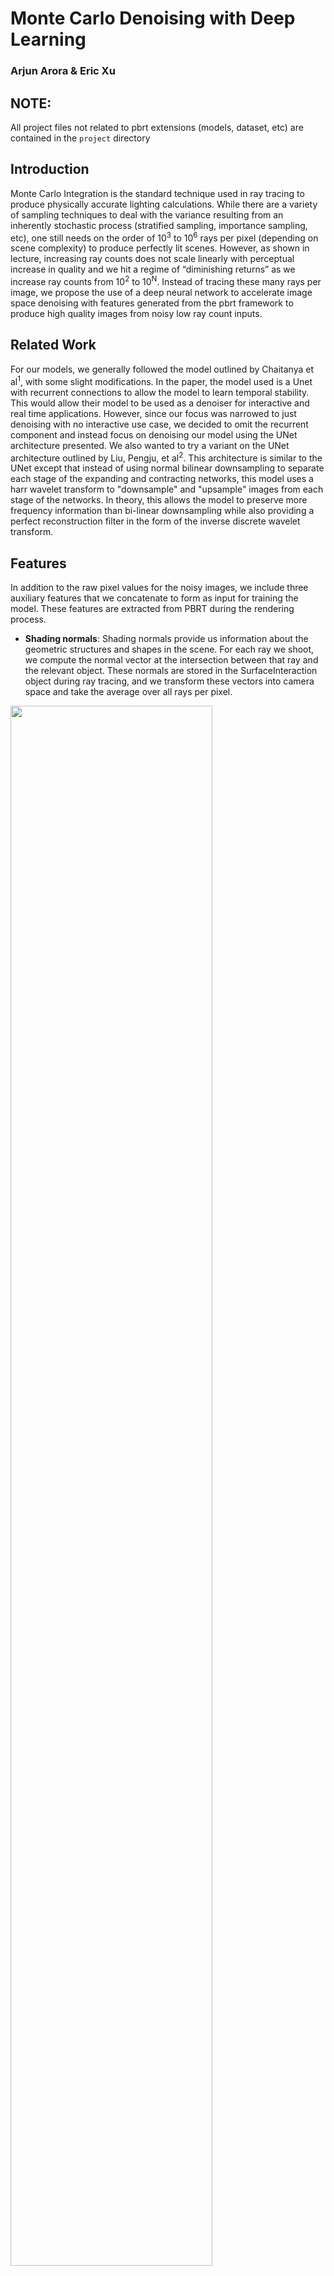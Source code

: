 # Monte Carlo Denoising with Deep Learning
### Arjun Arora & Eric Xu

## NOTE: 
All project files not related to pbrt extensions (models, dataset, etc) are contained in the `project` directory 

## Introduction
Monte Carlo Integration is the standard technique used in ray tracing to produce physically accurate lighting calculations. While there are a variety of sampling techniques to deal with the variance resulting from an inherently stochastic process (stratified sampling, importance sampling, etc), one still needs on the order of 10<sup>3</sup> to 10<sup>6</sup> rays per pixel (depending on scene complexity) to produce perfectly lit scenes. However, as shown in lecture, increasing ray counts does not scale linearly with perceptual increase in quality and we hit a regime of “diminishing returns” as we increase ray counts from 10<sup>2</sup> to 10<sup>N</sup>. Instead of tracing these many rays per image, we propose the use of a deep neural network to accelerate image space denoising with features generated from the pbrt framework to produce high quality images from noisy low ray count inputs.

## Related Work
For our models, we generally followed the model outlined by Chaitanya et al<sup>1</sup>, with some slight modifications. In the paper, the model used is a Unet with recurrent connections to allow the model to learn temporal stability. This would allow their model to be used as a denoiser for interactive and real time applications. However, since our focus was narrowed to just denoising with no interactive use case, we decided to omit the recurrent component and instead focus on denoising our model using the UNet architecture presented. We also wanted to try a variant on the UNet architecture outlined by Liu, Pengju, et al<sup>2</sup>. This architecture is similar to the UNet except that instead of using normal bilinear downsampling to separate each stage of the expanding and contracting networks, this model uses a harr wavelet transform to "downsample" and "upsample" images from each stage of the networks. In theory, this allows the model to preserve more frequency information than bi-linear downsampling while also providing a perfect reconstruction filter in the form of the inverse discrete wavelet transform. 

## Features
In addition to the raw pixel values for the noisy images, we include three auxiliary features that we concatenate to form as input for training the model. These features are extracted from PBRT during the rendering process. 

* **Shading normals**: Shading normals provide us information about the geometric structures and shapes in the scene. For each ray we shoot, we compute the normal vector at the intersection between that ray and the relevant object. These normals are stored in the SurfaceInteraction object during ray tracing, and we transform these vectors into camera space and take the average over all rays per pixel. 

<img src="http://graphics.stanford.edu/courses/cs348b-19-spring-content/article_images/226_.jpg" width="80%">

* **Depth map**: For each pixel, we also compute the average depth of the intersection points between the ray and the object. Here, depth refers to the z-coordinate of the intersection point in camera space. As a result, we compute the depth map by extracting the intersection point and transforming it into camera space before saving the z-coordinate. 

<img src="http://graphics.stanford.edu/courses/cs348b-19-spring-content/article_images/226_1.jpg" width="80%">

* **Albedo**: Albedo is the proportion of the incident light reflected by a surface, and is arguably the most important feature for denoising images. We obtain the albedo for each pixel by examining the BSDF object in the SurfaceInteraction. We then calculate the albedo by sampling in ten random coordinates in [0, 1]<sup>2</sup> and using monte carlo integration to estimate the rho value.

<img src="http://graphics.stanford.edu/courses/cs348b-19-spring-content/article_images/226_2.jpg" width="80%">

Overall, the we have six additional channels of features for training (two shading normal channels, one depth channel, and three albedo channels). Including the original raw pixels of the noisy image, our final input shape for training is (height of image, width of image, 9 channels). 

## Preprocessing Step
Before training, we perform a couple of preprocessing steps to help the model learn. First, PBRT saves the rendered images as .exr files which are in high dynamic range (HDR) space, but models generally learn better when the pixel values are in low dynamic range (LDR) space. As a result, we tone map the noisy image, reference image, and albedo features by raising the values to the power of 0.2. This tone map transformation is also utilized in Chaitanya et al<sup>1</sup>. Furthermore, we divide the noisy image pixels by the albedo values to obtain the effective irradiance. Thus in order to generate the final output, we multiply the resulting model logits by the albedo. 

## Image Generation and Dataset
We use the contemporary-bathroom and villa-daylight scenes from pbrt-v3-scenes<sup>3</sup> as our training and validation set. To generate the images, we write a script that perturbs the camera position and angle to capture various shots of the scene. The noisy images are generated with 64 samples per pixel and the target reference images are generated with 4096 samples per pixel. 

<img src="http://graphics.stanford.edu/courses/cs348b-19-spring-content/article_images/226_9.jpg" width="80%">

In total, we obtain 150 training images and 37 validation images (87 scenes from contemporary-bathroom and 100 scenes from villa-daylight). We further augment our dataset by sampling eight 128 x 128 patches from each image. This gives us 1200 training patches and 296 validation patches in all.
Finally, we test our denoiser on the sportscar scene (also drawn from pbrt-v3-scenes<sup>3</sup>), which has a completely different distribution than the training and validation inputs. 

<img src="http://graphics.stanford.edu/courses/cs348b-19-spring-content/article_images/226_10.jpg" width="80%">

## Approach
### UNet + Multiwavelet model

<img src = "http://graphics.stanford.edu/courses/cs348b-19-spring-content/article_images/226_14.jpg" width="80%">

* The Unet model we used has five stages for both the expanding and contracting network. Each stage has two 2-dimensional convolution layers followed by a ReLU activation. Following these convolutions is a 2x downsampling layer or 2x upsampling layer for the contracting and expanding network respectively. Each convolution has a 3x3 spatial kernel with a stride of 1 and a padding of 1. The last expanding and first contracting stage both use 32 filters per convolution layer with each successively deeper stage using 32 more filters than the previous layer. This means that with the 5 stage design we have, our final layer had 160 filters.

* The multiwavelet model follows quite closely to the above unet model with one major difference in the down and upsampling layers. The downsampling layers are replaced with a discrete wavelet transform. The DWT creates 4 output transforms corresponding to 1 low pass image, 2 bandpass, and 1 high pass image, all half the size of the input spatial dimensions. These images are then stacked along the channel dimensions and passed through the convolutions of the next contracting stage. The upsampling layers are also in turn replaced with the inverse discrete wavelet transform. This layer produces an output that has one-fourth the channel dimension but 2x the spatial dimensions. Each output of this inverse filter is then passed to the successive expanding stage.

### SmoothL1Loss
We also experimented with using a Smooth L1 Loss rather than the standard L1 loss used in Chaitanya et al<sup>1</sup>. This loss follows the following formula: 

<img src="http://graphics.stanford.edu/courses/cs348b-19-spring-content/article_images/226_4.jpg" width="20%">

<img src="http://graphics.stanford.edu/courses/cs348b-19-spring-content/article_images/226_5.jpg" width="30%">

This loss function essentially acts as L1 loss as long as pixel loss remains above 1 and essentially less sensitive to outliers than L2 loss.
However, as loss per pixel goes below 1, the loss function changes to an L2 loss metric to less heavily penalize outliers and focus on how the overall image looks. We theorized this would also help improve generalizability as loss got very small; however, we found normal L1 loss to work better empirically. 

## Results
We train both the UNet model and the Multiwavelet model for 500 epochs with a batch size of 64. Both models begin with a learning rate of 0.001 and operate under a scheduler that decreases the learning rate by a factor of 10 every ten epochs of stagnant validation loss (threshold for significant change = 1e-4). In total, the training time for the UNet model is 176 minutes while the training time for the Multiwavelet model is 158 minutes. 

The table below records relevant metrics for the two models with the best parameters according to the validation set:

|              |  RMSE  |  PSNR  |  SSIM |
|:------------:|:------:|:------:|:-----:|
|     UNet     | 0.0262 | 31.695 | 0.804 |
| Multiwavelet | 0.0367 | 28.722 | 0.760 |

As we see above, the UNet model performs better than the Multiwavelet model across all three metrics. Therefore, we proceed with the UNet model as the primary denoiser for the rest of the analysis. Below are training and validation plots of L1 loss and the three metrics across the epochs:
<img src="http://graphics.stanford.edu/courses/cs348b-19-spring-content/article_images/226_6.jpg" width="80%">

Overall, we found the the execution time for actually denoising an image with the UNet is around 0.1 seconds, and this scales linearly with the number of pixels in the image. For the contemporary-bathroom scene (which is part of the training and validation distribution), we obtain the following denoised image:

<img src="http://graphics.stanford.edu/courses/cs348b-19-spring-content/article_images/226_7.jpg" width="80%">

The image has a RMSE of 0.0279, PSNR of 31.07, and SSIM of 0.931. This bathroom scene shows the ability of the model to perform well on data within the train/validation distribution of scenes. Here we see that most of the texture detail is preserved, surprisingly even in the reflection of the mirror (though there is some noise). We also see that most of the medium and high frequency noise has been removed completely, leaving only a couple areas of low frequency splotches left, particularly around the cords of the lights. Overall, this result shows the validity of UNet architectures for denoising monte carlo integrated images.

Finally, running the model on the sportscar test image, we achieve the following denoised image:

<img src="http://graphics.stanford.edu/courses/cs348b-19-spring-content/article_images/226_11.jpg" width="80%">

The image has a RMSE of 0.0259, PSNR of 31.736, and SSIM of 0.938. Because this image is outside the distribution of images that make up our training and validation set, the results are qualitatively worse than the bathroom image, even if the evaluation metrics seem close to the bathroom results. While we see most of the noise is gone, the reconstruction results on the highlights of the car leave some room to be desired. The highlights on the hood of the car seemed to be somewhat brown, clearly not matching the red color of the car. As well, there is some medium frequency noise on the door of the car as well as some on the wheels. This indicates that while our model performs very well within the distribution of the villa and bathroom scenes, it may have overfit slightly to that distribution. Moving forward, having a larger sample of scenes and perhaps some more regularization procedures would produce better results on a test image.

<img src="http://graphics.stanford.edu/courses/cs348b-19-spring-content/article_images/226_12.jpg" width="80%">

As a comparison, we also denoised the 64 sample sportscar using Intel Open Image Denoise, and it received an RMSE of 0.00936, PSNR of 40.576, and SSIM of 0.920. Below shows the reconstructed image for reference. 

<img src="http://graphics.stanford.edu/courses/cs348b-19-spring-content/article_images/226_13.jpg" width="80%">

## Distribution of Work
We worked together on the PBRT code to generate and extract the features from the noisy image during rendering. Eric handled the data collection by writing scripts to generate different shots of the scene, and Arjun coded the model architecture and the training pipeline. Both of us worked together on running the final model and producing the denoised output. 

## Problems Encountered
The majority of the problems we faced were in extracting the features we needed from pbrt as well as fine-tuning our model to facilitate training. 

Initially we had some difficulty determining how to extract the bsdf as well as the image space normals. To do so, we had to hack the pbrt integrator Li function to return the surface intersection so we could extract that information ourselves. Moreover, we had to add on the surface Intersection class to also have a depth parameter so we could save z depth. We also had issues when averaging various different features like albedo and depth across the input samples. Initially, we weren’t handling the cases where a ray did not intersect with a scene because we assumed most rays would have to intersect our scene as most of them were indoors. However, there were cases where we didn’t intersect with the scene and with default values for some of our features (like albedo = Spectrum(0.0) and depth = 0), we ended up systematically underestimating albedo and depth.

Our models also gave us trouble in the beginning. Initially our models refused to train and produced very mediocre outputs even after 100 or so epochs. Brennan was a great help here in debugging our training and model scripts. One of our major problems was that because we were extracting our features raw from pbrt, they were all in high dynamic range space, which is very difficult for learning algorithms to learn on with L1 loss. Moreover, our initial architecture included batchnorm layers which have been shown to not work well in the monte carlo denoising space. This is due to the small batch size normally used, meaning the statistics calculated per batch are generally very noisy estimates of the training distribution and can harm training. Our model architectures were also overparameterized with too many parameters in the lower stages of the model rather than the upper stages. By balancing and reducing the filters per dimension we were able to produce even better results. Finally, we were initially training with 64 x 64 patches which, for training images of 1000 x 1000 or larger, are too small of a spatial extent to learn the texture detail of most scenes. By increasing our patch size to 128 x 128 we were able to incorporate a larger spatial extent into our model, drastically improving texture reconstruction. 

Link to code: https://github.com/Arjun-Arora/CS348B_project

### References
1. Chaitanya, Chakravarty R. Alla, et al. "Interactive reconstruction of Monte Carlo image sequences using a recurrent denoising autoencoder." ACM Transactions on Graphics (TOG) 36.4 (2017): 98.

2. Liu, Pengju, et al. "Multi-level wavelet-CNN for image restoration." Proceedings of the IEEE Conference on Computer Vision and Pattern Recognition Workshops. 2018.

3. Scenes for pbrt-v3: https://pbrt.org/scenes-v3.html
